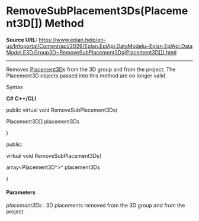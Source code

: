 # RemoveSubPlacement3Ds(Placement3D[]) Method

**Source URL:** https://www.eplan.help/en-us/Infoportal/Content/api/2026/Eplan.EplApi.DataModelu~Eplan.EplApi.DataModel.E3D.Group3D~RemoveSubPlacement3Ds(Placement3D[]).html

---

Removes [Placement3D](Eplan.EplApi.DataModelu~Eplan.EplApi.DataModel.E3D.Placement3D.html)s from the 3D group and from the project. The Placement3D objects passed into this method are no longer valid.

Syntax

**C#**
**C++/CLI**


public virtual void RemoveSubPlacement3Ds( 

   Placement3D[] placement3Ds

)

public:

virtual void RemoveSubPlacement3Ds( 

   array<Placement3D^>^ placement3Ds

)


#### Parameters

*placement3Ds*
:   3D placements removed from the 3D group and from the project.
